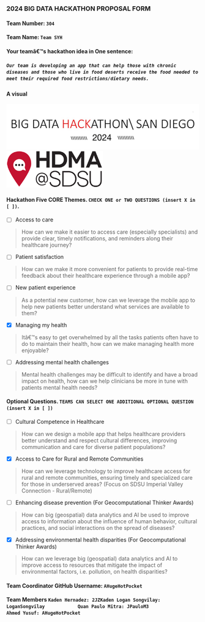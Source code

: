 ### 2024 BIG DATA HACKATHON PROPOSAL FORM

#### Team Number: `304`  

#### Team Name: `Team SYH`    
  
#### Your teamâ€™s hackathon idea in One sentence:
##### `Our team is developing an app that can help those with chronic diseases and those who live in food deserts receive the food needed to meet their required food restrictions/dietary needs.`


#### A visual
![bigdatahackathon4sd](https://github.com/BigDataForSanDiego/bigdataforsandiego.github.io/blob/main/templates/img/bigdatahackathon_sd_2024.png?raw=true "Big Data Hackathon for San Diego 2024")
<img height="10%" width="50%" alt="HDMA" src="https://github.com/BigDataForSanDiego/bigdataforsandiego.github.io/blob/main/templates/img/hdma2.png?raw=true"> 

<!--
#### Theme: Enhancing Healthcareâ€™s Digital Front Door
#### - Digital solutions to help increase access, manage health, and improve patient satisfaction along the healthcare journey -  
-->

#### Hackathon Five CORE Themes. `CHECK ONE or TWO QUESTIONS (insert X in [ ])`.
- [ ] Access to care
> How can we make it easier to access care (especially specialists) and provide clear, timely notifications, and reminders along their healthcare journey?
- [ ] Patient satisfaction
> How can we make it more convenient for patients to provide real-time feedback about their healthcare experience through a mobile app?
- [ ] New patient experience
> As a potential new customer, how can we leverage the mobile app to help new patients better understand what services are available to them?
- [X] Managing my health
> Itâ€™s easy to get overwhelmed by all the tasks patients often have to do to maintain their health, how can we make managing health more enjoyable?
- [ ] Addressing mental health challenges
> Mental health challenges may be difficult to identify and have a broad impact on health, how can we help clinicians be more in tune with patients mental health needs?

#### Optional Questions. `TEAMS CAN SELECT ONE ADDITIONAL OPTIONAL QUESTION (insert X in [ ])`
- [ ] Cultural Competence in Healthcare
> How can we design a mobile app that helps healthcare providers better understand and respect cultural differences, improving communication and care for diverse patient populations?
- [X] Access to Care for Rural and Remote Communities
> How can we leverage technology to improve healthcare access for rural and remote communities, ensuring timely and specialized care for those in underserved areas? (Focus on SDSU Imperial Valley Connection - Rural/Remote)
- [ ] Enhancing disease prevention (For Geocomputational Thinker Awards)
> How can big (geospatial) data analytics and AI be used to improve access to information about the influence of human behavior, cultural practices, and social interactions on the spread of diseases?
- [X] Addressing environmental health disparities (For Geocomputational Thinker Awards)
> How can we leverage big (geospatial) data analytics and AI to improve access to resources that mitigate the impact of environmental factors, i.e. pollution, on health disparities?


#### Team Coordinator GitHub Username: `AHugeHotPocket`

#### Team Members `Kaden Hernadez: 2JZKaden Logan Songvilay: LoganSongvilay            Quan Paulo Mitra: JPauloM3                  Ahmed Yusuf: AHugeHotPocket`

